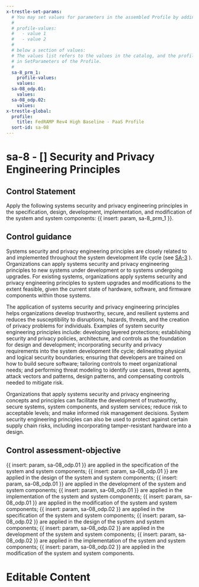 ```yaml
---
x-trestle-set-params:
  # You may set values for parameters in the assembled Profile by adding
  #
  # profile-values:
  #   - value 1
  #   - value 2
  #
  # below a section of values:
  # The values list refers to the values in the catalog, and the profile-values represent values
  # in SetParameters of the Profile.
  #
  sa-8_prm_1:
    profile-values:
    values:
  sa-08_odp.01:
    values:
  sa-08_odp.02:
    values:
x-trestle-global:
  profile:
    title: FedRAMP Rev4 High Baseline - PaaS Profile
  sort-id: sa-08
---
```


# sa-8 - \[\] Security and Privacy Engineering Principles

## Control Statement

Apply the following systems security and privacy engineering principles in the specification, design, development, implementation, and modification of the system and system components: {{ insert: param, sa-8_prm_1 }}.

## Control guidance

Systems security and privacy engineering principles are closely related to and implemented throughout the system development life cycle (see [SA-3](#sa-3) ). Organizations can apply systems security and privacy engineering principles to new systems under development or to systems undergoing upgrades. For existing systems, organizations apply systems security and privacy engineering principles to system upgrades and modifications to the extent feasible, given the current state of hardware, software, and firmware components within those systems.

The application of systems security and privacy engineering principles helps organizations develop trustworthy, secure, and resilient systems and reduces the susceptibility to disruptions, hazards, threats, and the creation of privacy problems for individuals. Examples of system security engineering principles include: developing layered protections; establishing security and privacy policies, architecture, and controls as the foundation for design and development; incorporating security and privacy requirements into the system development life cycle; delineating physical and logical security boundaries; ensuring that developers are trained on how to build secure software; tailoring controls to meet organizational needs; and performing threat modeling to identify use cases, threat agents, attack vectors and patterns, design patterns, and compensating controls needed to mitigate risk.

Organizations that apply systems security and privacy engineering concepts and principles can facilitate the development of trustworthy, secure systems, system components, and system services; reduce risk to acceptable levels; and make informed risk management decisions. System security engineering principles can also be used to protect against certain supply chain risks, including incorporating tamper-resistant hardware into a design.

## Control assessment-objective

{{ insert: param, sa-08_odp.01 }} are applied in the specification of the system and system components;
{{ insert: param, sa-08_odp.01 }} are applied in the design of the system and system components;
{{ insert: param, sa-08_odp.01 }} are applied in the development of the system and system components;
{{ insert: param, sa-08_odp.01 }} are applied in the implementation of the system and system components;
{{ insert: param, sa-08_odp.01 }} are applied in the modification of the system and system components;
{{ insert: param, sa-08_odp.02 }} are applied in the specification of the system and system components;
{{ insert: param, sa-08_odp.02 }} are applied in the design of the system and system components;
{{ insert: param, sa-08_odp.02 }} are applied in the development of the system and system components;
{{ insert: param, sa-08_odp.02 }} are applied in the implementation of the system and system components;
{{ insert: param, sa-08_odp.02 }} are applied in the modification of the system and system components.

# Editable Content

<!-- Make additions and edits below -->
<!-- The above represents the contents of the control as received by the profile, prior to additions. -->
<!-- If the profile makes additions to the control, they will appear below. -->
<!-- The above markdown may not be edited but you may edit the content below, and/or introduce new additions to be made by the profile. -->
<!-- If there is a yaml header at the top, parameter values may be edited. Use --set-parameters to incorporate the changes during assembly. -->
<!-- The content here will then replace what is in the profile for this control, after running profile-assemble. -->
<!-- The current profile has no added parts for this control, but you may add new ones here. -->
<!-- Each addition must have a heading either of the form ## Control my_addition_name -->
<!-- or ## Part a. (where the a. refers to one of the control statement labels.) -->
<!-- "## Control" parts are new parts added after the statement part. -->
<!-- "## Part" parts are new parts added into the top-level statement part with that label. -->
<!-- Subparts may be added with nested hash levels of the form ### My Subpart Name -->
<!-- underneath the parent ## Control or ## Part being added -->
<!-- See https://ibm.github.io/compliance-trestle/tutorials/ssp_profile_catalog_authoring/ssp_profile_catalog_authoring for guidance. -->
